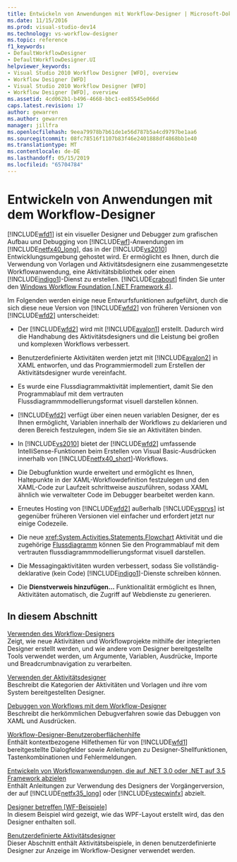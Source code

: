 ```yaml
---
title: Entwickeln von Anwendungen mit Workflow-Designer | Microsoft-Dokumentation
ms.date: 11/15/2016
ms.prod: visual-studio-dev14
ms.technology: vs-workflow-designer
ms.topic: reference
f1_keywords:
- DefaultWorkflowDesigner
- DefaultWorkflowDesigner.UI
helpviewer_keywords:
- Visual Studio 2010 Workflow Designer [WFD], overview
- Workflow Designer [WFD]
- Visual Studio 2010 Workflow Designer [WFD]
- Workflow Designer [WFD], overview
ms.assetid: 4cd062b1-b496-4668-bbc1-ee85545e066d
caps.latest.revision: 17
author: gewarren
ms.author: gewarren
manager: jillfra
ms.openlocfilehash: 9eea79978b7b61de1e56d787b5a4cd9797be1aa6
ms.sourcegitcommit: 08fc78516f1107b83f46e2401888df4868bb1e40
ms.translationtype: MT
ms.contentlocale: de-DE
ms.lasthandoff: 05/15/2019
ms.locfileid: "65704784"
---
```

# <a name="developing-applications-with-the-workflow-designer"></a>Entwickeln von Anwendungen mit dem Workflow-Designer
[!INCLUDE[wfd1](../includes/wfd1-md.md)] ist ein visueller Designer und Debugger zum grafischen Aufbau und Debugging von  [!INCLUDE[wf](../includes/wf-md.md)]-Anwendungen im [!INCLUDE[netfx40_long](../includes/netfx40-long-md.md)], das in der [!INCLUDE[vs2010](../includes/vs2010-md.md)] Entwicklungsumgebung gehostet wird. Er ermöglicht es Ihnen, durch die Verwendung von Vorlagen und Aktivitätsdesignern eine zusammengesetzte Workflowanwendung, eine Aktivitätsbibliothek oder einen [!INCLUDE[indigo1](../includes/indigo1-md.md)]-Dienst zu erstellen. [!INCLUDE[crabout](../includes/crabout-md.md)] finden Sie unter den [Windows Workflow Foundation &#91;.NET Framework 4&#93;](https://msdn.microsoft.com/library/9a23ea6b-d600-483e-89cd-8889cfec5f66).  
  
 Im Folgenden werden einige neue Entwurfsfunktionen aufgeführt, durch die sich diese neue Version von [!INCLUDE[wfd2](../includes/wfd2-md.md)] von früheren Versionen von [!INCLUDE[wfd2](../includes/wfd2-md.md)] unterscheidet:  
  
- Der [!INCLUDE[wfd2](../includes/wfd2-md.md)] wird mit [!INCLUDE[avalon1](../includes/avalon1-md.md)] erstellt. Dadurch wird die Handhabung des Aktivitätsdesigners und die Leistung bei großen und komplexen Workflows verbessert.  
  
- Benutzerdefinierte Aktivitäten werden jetzt mit [!INCLUDE[avalon2](../includes/avalon2-md.md)] in XAML entworfen, und das Programmiermodell zum Erstellen der Aktivitätsdesigner wurde vereinfacht.  
  
- Es wurde eine Flussdiagrammaktivität implementiert, damit Sie den Programmablauf mit dem vertrauten Flussdiagrammmodellierungsformat visuell darstellen können.  
  
- [!INCLUDE[wfd2](../includes/wfd2-md.md)] verfügt über einen neuen variablen Designer, der es Ihnen ermöglicht, Variablen innerhalb der Workflows zu deklarieren und deren Bereich festzulegen, indem Sie sie an Aktivitäten binden.  
  
- In [!INCLUDE[vs2010](../includes/vs2010-md.md)] bietet der [!INCLUDE[wfd2](../includes/wfd2-md.md)] umfassende IntelliSense-Funktionen beim Erstellen von Visual Basic-Ausdrücken innerhalb von [!INCLUDE[netfx40_short](../includes/netfx40-short-md.md)]-Workflows.  
  
- Die Debugfunktion wurde erweitert und ermöglicht es Ihnen, Haltepunkte in der XAML-Workflowdefinition festzulegen und den XAML-Code zur Laufzeit schrittweise auszuführen, sodass XAML ähnlich wie verwalteter Code im Debugger bearbeitet werden kann.  
  
- Erneutes Hosting von [!INCLUDE[wfd2](../includes/wfd2-md.md)] außerhalb [!INCLUDE[vsprvs](../includes/vsprvs-md.md)] ist gegenüber früheren Versionen viel einfacher und erfordert jetzt nur einige Codezeile.  
  
- Die neue <xref:System.Activities.Statements.Flowchart> Aktivität und die zugehörige [Flussdiagramm](../workflow-designer/flowchart-activity-designer.md) können Sie den Programmablauf mit dem vertrauten flussdiagrammmodellierungsformat visuell darstellen.  
  
- Die Messagingaktivitäten wurden verbessert, sodass Sie vollständig-deklarative (kein Code) [!INCLUDE[indigo1](../includes/indigo1-md.md)]-Dienste schreiben können.  
  
- Die **Dienstverweis hinzufügen...** Funktionalität ermöglicht es Ihnen, Aktivitäten automatisch, die Zugriff auf Webdienste zu generieren.  
  
## <a name="in-this-section"></a>In diesem Abschnitt  
 [Verwenden des Workflow-Designers](../workflow-designer/using-the-workflow-designer.md)  
 Zeigt, wie neue Aktivitäten und Workflowprojekte mithilfe der integrierten Designer erstellt werden, und wie andere vom Designer bereitgestellte Tools verwendet werden, um Argumente, Variablen, Ausdrücke, Importe und Breadcrumbnavigation zu verarbeiten.  
  
 [Verwenden der Aktivitätsdesigner](../workflow-designer/using-the-activity-designers.md)  
 Beschreibt die Kategorien der Aktivitäten und Vorlagen und ihre vom System bereitgestellten Designer.  
  
 [Debuggen von Workflows mit dem Workflow-Designer](../workflow-designer/debugging-workflows-with-the-workflow-designer.md)  
 Beschreibt die herkömmlichen Debugverfahren sowie das Debuggen von XAML und Ausdrücken.  
  
 [Workflow-Designer-Benutzeroberflächenhilfe](../workflow-designer/workflow-designer-ui-help.md)  
 Enthält kontextbezogene Hilfethemen für von [!INCLUDE[wfd1](../includes/wfd1-md.md)] bereitgestellte Dialogfelder sowie Anleitungen zu Designer-Shellfunktionen, Tastenkombinationen und Fehlermeldungen.  
  
 [Entwickeln von Workflowanwendungen, die auf .NET 3.0 oder .NET auf 3.5 Framework abzielen](../workflow-designer/developing-workflow-applications-targeting-the-dotnet-3-0-or-dotnet-3-5-framework.md)  
 Enthält Anleitungen zur Verwendung des Designers der Vorgängerversion, der auf [!INCLUDE[netfx35_long](../includes/netfx35-long-md.md)] oder [!INCLUDE[vstecwinfx](../includes/vstecwinfx-md.md)] abzielt.  
  
 [Designer betreffen &#91;WF-Beispiele&#93;](https://msdn.microsoft.com/library/b676ad31-5f64-4d84-9a36-b4d7113a2f4d)  
 In diesem Beispiel wird gezeigt, wie das WPF-Layout erstellt wird, das den Designer enthalten soll.  
  
 [Benutzerdefinierte Aktivitätsdesigner](https://msdn.microsoft.com/library/dcf14dca-ce6d-4278-96ba-062f0a679075)  
 Dieser Abschnitt enthält Aktivitätsbeispiele, in denen benutzerdefinierte Designer zur Anzeige im Workflow-Designer verwendet werden.